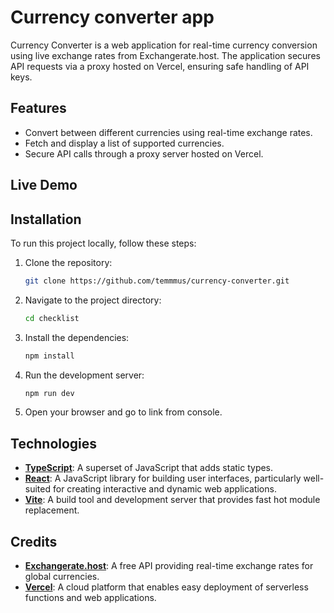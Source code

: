 # Currency converter app

Currency Converter is a web application for real-time currency conversion using live exchange rates from Exchangerate.host. The application secures API requests via a proxy hosted on Vercel, ensuring safe handling of API keys.

## Features

- Convert between different currencies using real-time exchange rates.
- Fetch and display a list of supported currencies.
- Secure API calls through a proxy server hosted on Vercel.

## Live Demo

## Installation

To run this project locally, follow these steps:

1. Clone the repository:
   ```bash
   git clone https://github.com/temmmus/currency-converter.git
   ```
2. Navigate to the project directory:
   ```bash
   cd checklist
   ```
3. Install the dependencies:
   ```bash
   npm install
   ```
4. Run the development server:
   ```bash
   npm run dev
   ```
5. Open your browser and go to link from console.

## Technologies

- **[TypeScript](https://www.typescriptlang.org/)**: A superset of JavaScript that adds static types.
- **[React](https://react.dev/)**: A JavaScript library for building user interfaces, particularly well-suited for creating interactive and dynamic web applications.
- **[Vite](https://vitejs.dev/)**: A build tool and development server that provides fast hot module replacement.

## Credits

- **[Exchangerate.host](https://exchangerate.host/)**: A free API providing real-time exchange rates for global currencies.
- **[Vercel](https://vercel.com/)**: A cloud platform that enables easy deployment of serverless functions and web applications.
